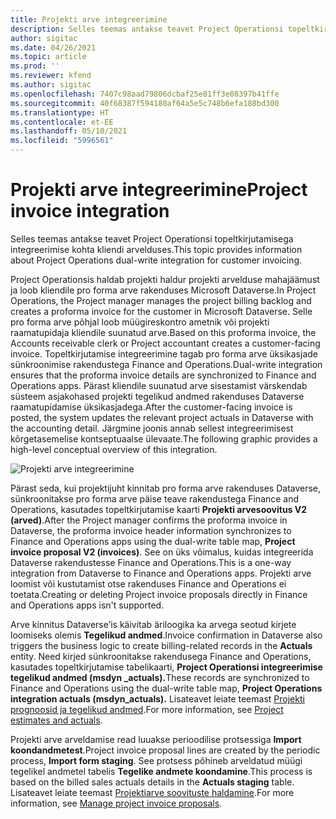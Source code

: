 ```yaml
---
title: Projekti arve integreerimine
description: Selles teemas antakse teavet Project Operationsi topeltkirjutamisega integreerimise kohta kliendi arvelduses.
author: sigitac
ms.date: 04/26/2021
ms.topic: article
ms.prod: ''
ms.reviewer: kfend
ms.author: sigitac
ms.openlocfilehash: 7407c98aad79806dcbaf25e81ff3e08397b41ffe
ms.sourcegitcommit: 40f68387f594180af64a5e5c748b6efa188bd300
ms.translationtype: HT
ms.contentlocale: et-EE
ms.lasthandoff: 05/10/2021
ms.locfileid: "5996561"
---
```

# <a name="project-invoice-integration"></a><span data-ttu-id="b0512-103">Projekti arve integreerimine</span><span class="sxs-lookup"><span data-stu-id="b0512-103">Project invoice integration</span></span>

<span data-ttu-id="b0512-104">Selles teemas antakse teavet Project Operationsi topeltkirjutamisega integreerimise kohta kliendi arvelduses.</span><span class="sxs-lookup"><span data-stu-id="b0512-104">This topic provides information about Project Operations dual-write integration for customer invoicing.</span></span>

<span data-ttu-id="b0512-105">Project Operationsis haldab projekti haldur projekti arvelduse mahajäämust ja loob kliendile pro forma arve rakenduses Microsoft Dataverse.</span><span class="sxs-lookup"><span data-stu-id="b0512-105">In Project Operations, the Project manager manages the project billing backlog and creates a proforma invoice for the customer in Microsoft Dataverse.</span></span> <span data-ttu-id="b0512-106">Selle pro forma arve põhjal loob müügireskontro ametnik või projekti raamatupidaja kliendile suunatud arve.</span><span class="sxs-lookup"><span data-stu-id="b0512-106">Based on this proforma invoice, the Accounts receivable clerk or Project accountant creates a customer-facing invoice.</span></span> <span data-ttu-id="b0512-107">Topeltkirjutamise integreerimine tagab pro forma arve üksikasjade sünkroonimise rakendustega Finance and Operations.</span><span class="sxs-lookup"><span data-stu-id="b0512-107">Dual-write integration ensures that the proforma invoice details are synchronized to Finance and Operations apps.</span></span> <span data-ttu-id="b0512-108">Pärast kliendile suunatud arve sisestamist värskendab süsteem asjakohased projekti tegelikud andmed rakenduses Dataverse raamatupidamise üksikasjadega.</span><span class="sxs-lookup"><span data-stu-id="b0512-108">After the customer-facing invoice is posted, the system updates the relevant project actuals in Dataverse with the accounting detail.</span></span> <span data-ttu-id="b0512-109">Järgmine joonis annab sellest integreerimisest kõrgetasemelise kontseptuaalse ülevaate.</span><span class="sxs-lookup"><span data-stu-id="b0512-109">The following graphic provides a high-level conceptual overview of this integration.</span></span>

   ![Projekti arve integreerimine](./media/DW5Invoicing.png)

<span data-ttu-id="b0512-111">Pärast seda, kui projektijuht kinnitab pro forma arve rakenduses Dataverse, sünkroonitakse pro forma arve päise teave rakendustega Finance and Operations, kasutades topeltkirjutamise kaarti **Projekti arvesoovitus V2 (arved)**.</span><span class="sxs-lookup"><span data-stu-id="b0512-111">After the Project manager confirms the proforma invoice in Dataverse, the proforma invoice header information synchronizes to Finance and Operations apps using the dual-write table map, **Project invoice proposal V2 (invoices)**.</span></span> <span data-ttu-id="b0512-112">See on üks võimalus, kuidas integreerida Dataverse rakendustesse Finance and Operations.</span><span class="sxs-lookup"><span data-stu-id="b0512-112">This is a one-way integration from Dataverse to Finance and Operations apps.</span></span> <span data-ttu-id="b0512-113">Projekti arve loomist või kustutamist otse rakenduses Finance and Operations ei toetata.</span><span class="sxs-lookup"><span data-stu-id="b0512-113">Creating or deleting Project invoice proposals directly in Finance and Operations apps isn't supported.</span></span>

<span data-ttu-id="b0512-114">Arve kinnitus Dataverse’is käivitab äriloogika ka arvega seotud kirjete loomiseks olemis **Tegelikud andmed**.</span><span class="sxs-lookup"><span data-stu-id="b0512-114">Invoice confirmation in Dataverse also triggers the business logic to create billing-related records in the **Actuals** entity.</span></span> <span data-ttu-id="b0512-115">Need kirjed sünkroonitakse rakendusega Finance and Operations, kasutades topeltkirjutamise tabelikaarti, **Project Operationsi integreerimise tegelikud andmed (msdyn \_actuals).**</span><span class="sxs-lookup"><span data-stu-id="b0512-115">These records are synchronized to Finance and Operations using the dual-write table map, **Project Operations integration actuals (msdyn\_actuals).**</span></span> <span data-ttu-id="b0512-116">Lisateavet leiate teemast [Projekti prognoosid ja tegelikud andmed](resource-dual-write-estimates-actuals.md).</span><span class="sxs-lookup"><span data-stu-id="b0512-116">For more information, see [Project estimates and actuals](resource-dual-write-estimates-actuals.md).</span></span> 

<span data-ttu-id="b0512-117">Projekti arve arveldamise read luuakse perioodilise protsessiga **Import koondandmetest**.</span><span class="sxs-lookup"><span data-stu-id="b0512-117">Project invoice proposal lines are created by the periodic process, **Import form staging**.</span></span> <span data-ttu-id="b0512-118">See protsess põhineb arveldatud müügi tegelikel andmetel tabelis **Tegelike andmete koondamine**.</span><span class="sxs-lookup"><span data-stu-id="b0512-118">This process is based on the billed sales actuals details in the **Actuals staging** table.</span></span> <span data-ttu-id="b0512-119">Lisateavet leiate teemast [Projektiarve soovituste haldamine](../invoicing/format-update-project-invoice-proposals.md#create-project-invoice-proposals).</span><span class="sxs-lookup"><span data-stu-id="b0512-119">For more information, see [Manage project invoice proposals](../invoicing/format-update-project-invoice-proposals.md#create-project-invoice-proposals).</span></span> 
